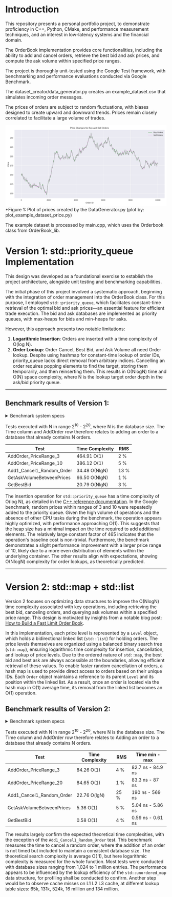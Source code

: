 # Introduction

This repository presents a personal portfolio project, to demonstrate proficiency in C++, Python, CMake, and
performance measurement techniques, and an interest in low-latency systems and the financial domain.

The OrderBook implementation provides core functionalities, including the ability to add and cancel orders,
retrieve the best bid and ask prices, and compute the ask volume within specified price ranges.

The project is thoroughly unit-tested using the Google Test framework, with benchmarking and performance evaluations
conducted via Google Benchmark.

The dataset_creator/data_generator.py creates an example_dataset.csv that simulates incoming order messages.

The prices of orders are subject to random fluctuations, with biases designed to create upward and downward trends.
Prices remain closely correlated to facilitate a large volume of trades.

<img src="example_order_dataset/buynsell_price_plot.png" title="Price Changes for Buy and Sell Orders" alt=""/>
*Figure 1: Plot of prices created by the DataGenerator.py (plot by: plot_example_dataset_price.py)

The example dataset is processed by main.cpp, which uses the Orderbook class from OrderBook_lib.

# Version 1: std::priority_queue Implementation

This design was developed as a foundational exercise to establish the project architecture,
alongside unit testing and benchmarking capabilities.

The initial phase of this project involved a systematic approach, beginning with the integration of order management
into the OrderBook class. For this purpose, I employed `std::priority_queue`, which facilitates constant-time retrieval
of the optimal bid and ask prices—an essential feature for efficient trade execution. The bid and ask databases are
implemented as priority queues, with max-heaps for bids and min-heaps for asks.

However, this approach presents two notable limitations:

1. **Logarithmic Insertion**:  Orders are inserted with a time complexity of O(log N).
2. **Order Lookup**: Order Cancel, Best Bid, and Ask Volume all need Order lookup.
   Despite using hashmap for constant-time lookup of order IDs, priority_queue lacks direct removal from arbitrary
   indices.
   Cancelling an order requires popping elements to find the target, storing them temporarily, and then reinserting
   them.
   This results in O(NlogN) time and O(N) space complexity, where N is the lookup target order depth in the ask/bid
   priority queue.

***

## Benchmark results of Version 1:

<details>
<summary> Benchmark system specs </summary>

### Benchmark system specs

Testing was done on Ubuntu, with i5-12400F, 6cores, 4400Mhz. Cache sizes:

- **L1 Data**: 48 KiB (×6)
- **L2 Unified**: 1280 KiB (×6)
- **L3 Unified**: 18,432 KiB / 18 MiB (×1)

</details>

Tests executed with N in range 2<sup>10</sup> - 2<sup>20</sup>, where N is the database size. The Time column and
AddOrder row therefore relates to adding an order to a database that already contains N orders.

| Test                      | Time Complexity | RMS  |
|---------------------------|-----------------|------|
| AddOrder_PriceRange_3     | 464.91 O(1)     | 2 %  |
| AddOrder_PriceRange_10    | 386.12 O(1)     | 5 %  |
| Add1_Cancel1_Random_Order | 34.48 O(NlgN)   | 13 % |
| GetAskVolumeBetweenPrices | 66.50 O(NlgN)   | 1 %  |
| GetBestBid                | 20.79 O(NlgN)   | 3 %  |

The insertion operation for `std::priority_queue` has a time complexity of O(log N), as detailed in the
[C++ reference documentation](https://en.cppreference.com/w/cpp/container/priority_queue).
In the Google benchmark, random prices within ranges of 3 and 10 were repeatedly added to the priority queue.
Given the high volume of operations and the absence of other CPU tasks during the benchmark, the operation appears
highly optimized, with performance approaching O(1). This suggests that the heap size has a minimal impact on
the time required to add additional elements. The relatively large constant factor of 465 indicates that the operation's
baseline cost is non-trivial. Furthermore, the benchmark demonstrates a slight performance improvement with a larger
price range of 10, likely due to a more even distribution of elements within the underlying container.
The other results align with expectations, showing O(NlogN) complexity for order lookups,
as theoretically predicted.

***

# Version 2: std::map + std::list

Version 2 focuses on optimizing data structures to improve the O(NlogN) time complexity associated with key operations,
including retrieving the best bid, canceling orders, and querying ask volumes within a specified price range.
This design is motivated by insights from a notable blog
post: [How to Build a Fast Limit Order Book](https://web.archive.org/web/20110219163448/http://howtohft.wordpress.com/2011/02/15/how-to-build-a-fast-limit-order-book/).

In this implementation, each price level is represented by a `Level` object, which holds a bidirectional linked list
(`std::list`) for holding orders. The price levels themselves are organized using a balanced binary search tree
(`std::map`), ensuring logarithmic time complexity for insertion, cancellation, and lookup of price levels.
Due to the ordered nature of `std::map`, the best bid and best ask are always accessible at the boundaries,
allowing efficient retrieval of these values.
To enable faster random cancellation of orders, a hash map is used to provide direct access to orders based on their
unique IDs. Each `Order` object maintains a reference to its parent `Level` and its position within the linked list.
As a result, once an order is located via the hash map in O(1) average time, its removal from the linked list becomes
an O(1) operation.

## Benchmark results of Version 2:

<details>
<summary> Benchmark system specs </summary>

### Benchmark system specs

Testing was done on Ubuntu, with i5-12400F, 6cores, 4400Mhz. Cache sizes:

- **L1 Data**: 48 KiB (×6)
- **L2 Unified**: 1280 KiB (×6)
- **L3 Unified**: 18,432 KiB / 18 MiB (×1)

</details>

Tests executed with N in range 2<sup>10</sup> - 2<sup>20</sup>, where N is the database size. The Time column and
AddOrder row
therefore relates to Adding an order to a database that already contains N orders.

| Test                      | Time Complexity | RMS  | Time  min - max   |
|---------------------------|-----------------|------|-------------------|
| AddOrder_PriceRange_3     | 84.26 O(1)      | 4 %  | 82.7 ns - 84.9 ns |
| AddOrder_PriceRange_20    | 84.65 O(1)      | 1 %  | 83.3 ns - 87 ns   |
| Add1_Cancel1_Random_Order | 22.76 O(lgN)    | 25 % | 190 ns - 569 ns   |
| GetAskVolumeBetweenPrices | 5.36 O(1)       | 5 %  | 5.04 ns - 5.86 ns |
| GetBestBid                | 0.58 O(1)       | 4 %  | 0.59 ns - 0.61 ns |

The results largely confirm the expected theoretical time complexities, with the exception of the
`Add1_Cancel1_Random_Order` test. This benchmark measures the time to cancel a random order, where the addition of an
order is not timed but included to maintain a consistent database size. The theoretical search complexity is average O(
1), but here logarithmic complexity is measured for the whole function.
Most tests were conducted with database sizes ranging from 1,024 to 1 million entries. The performance appears to be
influenced by the lookup efficiency of the `std::unordered_map` data structure, for profiling shall be conducted to
confirm.
Another step would be to observe cache misses on L1 L2 L3 cache, at different lookup table sizes: 65k, 131k,
524k, 16 million and 134 million.


